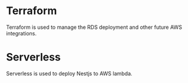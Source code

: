 # Terraform

Terraform is used to manage the RDS deployment and other future AWS integrations. 

# Serverless

Serverless is used to deploy Nestjs to AWS lambda.
